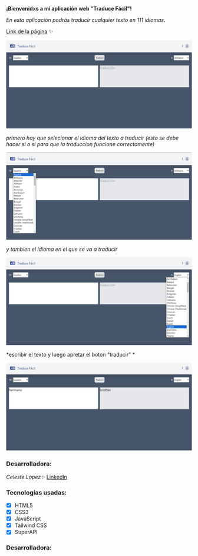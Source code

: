 

**¡Bienvenidxs a mi aplicación web "Traduce Fácil"!** 

*En esta aplicación podrás traducir cualquier texto en 111 idiomas.*

[Link de la página](https://celelo.github.io/PROYECTO-TRADUCTOR/) ✨

![pagina principal](/images/1.png)

*primero hay que selecionar el idioma del texto a traducir (esto se debe hacer si o si para que la traduccion funcione correctamente)*

![selecion de idioma del texto](/images/2.png)

*y tambien el idioma en el que se va a traducir*

![selecion de traduccion](/images/3.png)

*escribir el texto y luego apretar el boton "traducir" *

![traducion](/images/4.png)


### Desarrolladora:

*Celeste López✨* [LinkedIn](https://www.linkedin.com/in/celeste-l%C3%B3pez-879a03298/)


### Tecnologías usadas:
- [x] HTML5
- [x] CSS3
- [x] JavaScript
- [x] Tailwind CSS
- [x] SuperAPI
### Desarrolladora:

